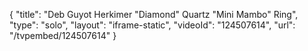 {
    "title": "Deb Guyot Herkimer \"Diamond\" Quartz \"Mini Mambo\" Ring",
    "type": "solo",
    "layout": "iframe-static",
    "videoId": "124507614",
    "url": "\/tvpembed\/124507614"
}